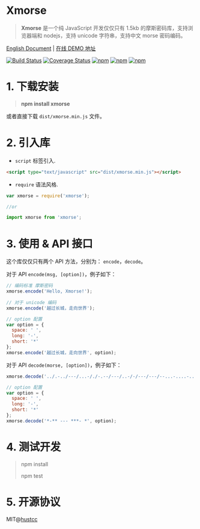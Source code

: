# Xmorse

> **Xmorse** 是一个纯 JavaScript 开发仅仅只有 1.5kb 的摩斯密码库，支持浏览器端和 nodejs，支持 unicode 字符串，支持中文 morse 密码编码。

[English Document](README.md) | [在线 DEMO 地址](https://atool.vip/#/morse) 

[![Build Status](https://travis-ci.org/hustcc/xmorse.svg?branch=master)](https://travis-ci.org/hustcc/xmorse) [![Coverage Status](https://coveralls.io/repos/github/hustcc/xmorse/badge.svg?branch=master)](https://coveralls.io/github/hustcc/xmorse?branch=master) [![npm](https://img.shields.io/npm/v/xmorse.svg?style=flat-square)](https://www.npmjs.com/package/xmorse) [![npm](https://img.shields.io/npm/dt/xmorse.svg?style=flat-square)](https://www.npmjs.com/package/xmorse) [![npm](https://img.shields.io/npm/l/xmorse.svg?style=flat-square)](https://www.npmjs.com/package/xmorse)


# 1. 下载安装

> **npm install xmorse**

或者直接下载 `dist/xmorse.min.js` 文件。


# 2. 引入库

 - `script` 标签引入.

```html
<script type="text/javascript" src="dist/xmorse.min.js"></script>
```

 - `require` 语法风格.

```js
var xmorse = require('xmorse');

//or

import xmorse from 'xmorse';
```


# 3. 使用 & API 接口

这个库仅仅只有两个 API 方法，分别为： `encode`，`decode`。

对于 API `encode(msg, [option])`，例子如下：

```js
// 编码标准 摩斯密码
xmorse.encode('Hello, Xmorse!');
  
// 对于 unicode 编码
xmorse.encode('越过长城，走向世界');

// option 配置
var option = {
  space: ' ',
  long: '-',
  short: '*'
};
xmorse.encode('越过长城，走向世界', option);
```

对于 API `decode(morse, [option])`，例子如下：

```js
xmorse.decode('../.-../---/...-/./-.--/---/..-/-/---/---/--...-....-...-/-..---..-.-----/---..-...--...-/-..----.--.....');

// option 配置
var option = {
  space: ' ',
  long: '-',
  short: '*'
};
xmorse.decode('*-** --- ***- *', option);
```


# 4. 测试开发

> npm install
> 
> npm test


# 5. 开源协议

MIT@[hustcc](https://github.com/hustcc)
